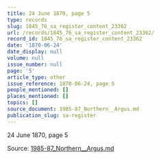 ```yaml
---
title: 24 June 1870, page 5
type: records
slug: 1845_76_sa_register_content_23362
url: /records/1845_76_sa_register_content_23362/
record_id: 1845_76_sa_register_content_23362
date: '1870-06-24'
date_display: null
volume: null
issue_number: null
page: '5'
article_type: other
issue_reference: 1870-06-24, page 5
people_mentioned: []
places_mentioned: []
topics: []
source_document: 1985-87_Northern__Argus.md
publication_slug: sa-register
---
```


24 June 1870, page 5

Source: [1985-87_Northern__Argus.md](/downloads/markdown/1985-87_Northern__Argus.md)
